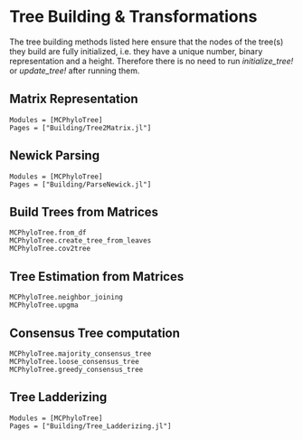 # Tree Building & Transformations

The tree building methods listed here ensure that the nodes of the tree(s) they build are
fully initialized, i.e. they have a unique number, binary representation and a height. 
Therefore there is no need to run *initialize_tree!* or *update_tree!* after running them.

## Matrix Representation

```@autodocs
Modules = [MCPhyloTree]
Pages = ["Building/Tree2Matrix.jl"]
```

## Newick Parsing

```@autodocs
Modules = [MCPhyloTree]
Pages = ["Building/ParseNewick.jl"]
```

## Build Trees from Matrices

```@docs
MCPhyloTree.from_df
MCPhyloTree.create_tree_from_leaves
MCPhyloTree.cov2tree
```

## Tree Estimation from Matrices

```@docs
MCPhyloTree.neighbor_joining
MCPhyloTree.upgma
```

## Consensus Tree computation

```@docs
MCPhyloTree.majority_consensus_tree
MCPhyloTree.loose_consensus_tree
MCPhyloTree.greedy_consensus_tree
```

## Tree Ladderizing

```@autodocs
Modules = [MCPhyloTree]
Pages = ["Building/Tree_Ladderizing.jl"]
```
